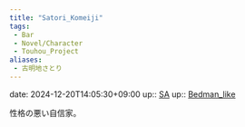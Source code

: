 ```yaml
---
title: "Satori_Komeiji"
tags:
 - Bar
 - Novel/Character
 - Touhou_Project
aliases:
 - 古明地さとり
---
```


date: 2024-12-20T14:05:30+09:00
up:: [SA](Subterranean_Animism.md)
up:: [Bedman_like](../Topics/Bedman_like.md)

性格の悪い自信家。

